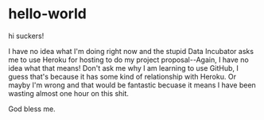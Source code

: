 # hello-world

hi suckers!

I have no idea what I'm doing right now and the stupid Data Incubator asks me to use Heroku for hosting to do my project proposal--Again, I have no idea what that means! Don't ask me why I am learning to use GitHub, I guess that's because it has some kind of relationship with Heroku. Or mayby I'm wrong and that would be fantastic becuase it means I have been wasting almost one hour on this shit. 

God bless me.
